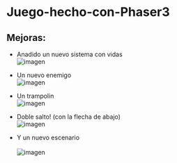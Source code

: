 # Juego-hecho-con-Phaser3

## Mejoras:

- Anadido un nuevo sistema con vidas <br>
![imagen](https://user-images.githubusercontent.com/90431013/187793026-a16cd3f0-d80d-473c-8435-148a6f81a262.png)

- Un nuevo enemigo <br>
![imagen](https://user-images.githubusercontent.com/90431013/187794362-c40865ee-7aba-464d-a9b3-1916aafee363.png)

- Un trampolin <br>
![imagen](https://user-images.githubusercontent.com/90431013/187794389-cb14d03e-488d-4147-b6e4-c6e1de9c2895.png)

- Doble salto! (con la flecha de abajo) <br>
![imagen](https://user-images.githubusercontent.com/90431013/187794495-2e0cf23e-f2db-4963-a806-4320601c698b.png)


- Y un nuevo escenario <br> <br>
![imagen](https://user-images.githubusercontent.com/90431013/187796112-f03587a4-c8e8-4065-8ed5-a117ab83c58d.png)
